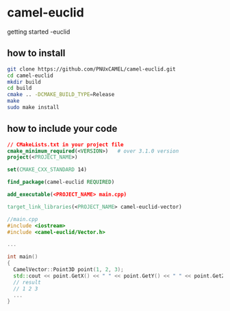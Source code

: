 # camel-euclid

getting started -euclid

## how to install
  
```bash
git clone https://github.com/PNUxCAMEL/camel-euclid.git
cd camel-euclid
mkdir build
cd build
cmake .. -DCMAKE_BUILD_TYPE=Release
make
sudo make install
```

## how to include your code

```cmake
// CMakeLists.txt in your project file
cmake_minimum_required(<VERSION>)   # over 3.1.0 version
project(<PROJECT_NAME>)

set(CMAKE_CXX_STANDARD 14)

find_package(camel-euclid REQUIRED)

add_executable(<PROJECT_NAME> main.cpp)

target_link_libraries(<PROJECT_NAME> camel-euclid-vector)
```

```cpp
//main.cpp
#include <iostream>
#include <camel-euclid/Vector.h>   

...

int main()
{
  CamelVector::Point3D point(1, 2, 3);
  std::cout << point.GetX() << " " << point.GetY() << " " << point.GetZ() << std::endl;
  // result
  // 1 2 3
  ...
}
```
